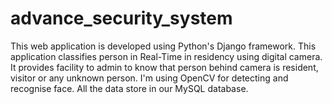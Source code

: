 # advance_security_system
This web application is developed using Python's Django framework.
This application classifies person in Real-Time in residency using digital camera.
It provides facility to admin to know that person behind camera is resident, visitor or any unknown person.
I'm using OpenCV for detecting and recognise face.
All the data store in our MySQL database.
